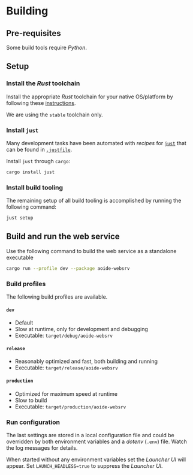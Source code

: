 <!-- SPDX-FileCopyrightText: Copyright (C) 2018-2024 Uwe Klotz <uwedotklotzatgmaildotcom> et al. -->
<!-- SPDX-License-Identifier: AGPL-3.0-or-later -->

# Building

## Pre-requisites

Some build tools require _Python_.

## Setup

### Install the _Rust_ toolchain

Install the appropriate _Rust_ toolchain for your native OS/platform by following these
[instructions](https://www.rust-lang.org/tools/install).

We are using the `stable` toolchain only.

### Install `just`

Many development tasks have been automated with _recipes_ for
[`just`](https://github.com/casey/just) that can be found in [`.justfile`](.justfile).

Install `just` through `cargo`:

```sh
cargo install just
```

### Install build tooling

The remaining setup of all build tooling is accomplished by running the following command:

```sh
just setup
```

## Build and run the web service

Use the following command to build the web service as a standalone executable

```sh
cargo run --profile dev --package aoide-websrv
```

### Build profiles

The following build profiles are available.

#### `dev`

- Default
- Slow at runtime, only for development and debugging
- Executable: `target/debug/aoide-websrv`

#### `release`

- Reasonably optimized and fast, both building and running
- Executable: `target/release/aoide-websrv`

#### `production`

- Optimized for maximum speed at runtime
- Slow to build
- Executable: `target/production/aoide-websrv`

### Run configuration

The last settings are stored in a local configuration file and could be overridden by both
environment variables and a _dotenv_ (`.env`) file. Watch the log messages for details.

When started without any environment variables set the _Launcher UI_ will appear. Set
`LAUNCH_HEADLESS=true` to suppress the _Launcher UI_.
